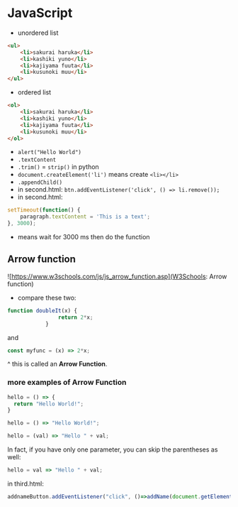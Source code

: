 # JavaScript

- unordered list
```html
<ul>
    <li>sakurai haruka</li>
    <li>kashiki yuno</li>
    <li>kajiyama fuuta</li>
    <li>kusunoki muu</li>    
</ul>
```
- ordered list
```html
<ol>
    <li>sakurai haruka</li>
    <li>kashiki yuno</li>
    <li>kajiyama fuuta</li>
    <li>kusunoki muu</li>    
</ol>
```
- `alert("Hello World")`
- `.textContent`
- `.trim()` = `strip()` in python
- `document.createElement('li')` means create `<li></li>`
- `.appendChild()`
- in second.html: `btn.addEventListener('click', () => li.remove());`
- in second.html: 
```javascript
setTimeout(function() {
    paragraph.textContent = 'This is a text';
}, 3000);
```
- means wait for 3000 ms then do the function

## Arrow function
![https://www.w3schools.com/js/js_arrow_function.asp](W3Schools: Arrow function)

- compare these two:
```javascript
function doubleIt(x) {
                return 2*x;
            }
```
and
```javascript
const myfunc = (x) => 2*x;
```
^ this is called an **Arrow Function**.

### more examples of Arrow Function
```javascript
hello = () => {
  return "Hello World!";
} 
```
```javascript
hello = () => "Hello World!"; 
```
```javascript
hello = (val) => "Hello " + val; 
```

In fact, if you have only one parameter, you can skip the parentheses as well:
```javascript
hello = val => "Hello " + val; 
```

in third.html:
```javascript
addnameButton.addEventListener("click", ()=>addName(document.getElementById('nameInput').value));
```
